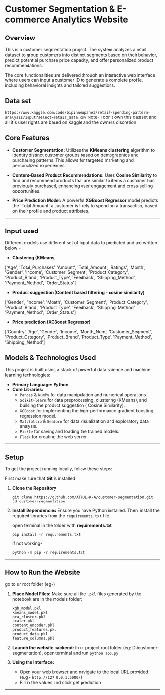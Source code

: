 # Customer Segmentation & E-commerce Analytics Website

## Overview

This is a customer segmentation project. The system analyzes a retail dataset to group customers into distinct segments based on their behavior, predict potential purchase price capacity, and offer personalized product recommendations.

The core functionalities are delivered through an interactive web interface where users can input a customer ID to generate a complete profile, including behavioral insights and tailored suggestions.

## Data set

```https://www.kaggle.com/code/bipinneupane1/retail-spending-pattern-analysis/input?select=retail_data.csv```
Note- i don't own this dataset and all it's user rights are based on kaggle and the owners discretion

## Core Features

  * **Customer Segmentation:** Utilizes the **KMeans clustering** algorithm to identify distinct customer groups based on demographics and purchasing patterns. This allows for targeted marketing and personalized experiences.

  * **Content-Based Product Recommendations:** Uses **Cosine Similarity** to find and recommend products that are similar to items a customer has previously purchased, enhancing user engagement and cross-selling opportunities.

  * **Price Prediction Model:** A powerful **XGBoost Regressor** model predicts the 'Total Amount' a customer is likely to spend on a transaction, based on their profile and product attributes.


-----

## Input used
Different models use different set of input data to predicted and are written below -

* **Clustering (KMeans)**

['Age', 'Total_Purchases', 'Amount', 'Total_Amount', 'Ratings', 'Month', 'Gender', 'Income', 'Customer_Segment', 'Product_Category', 'Product_Brand', 'Product_Type', 'Feedback', 'Shipping_Method', 'Payment_Method', 'Order_Status']

* **Product suggestion (Content based filtering - cosine similarity)**

['Gender', 'Income', 'Month', 'Customer_Segment', 'Product_Category', 'Product_Brand', 'Product_Type', 'Feedback', 'Shipping_Method', 'Payment_Method', 'Order_Status']

* **Price prediction (XGBoost Regressor)**

['Country', 'Age', 'Gender', 'Income', 'Month_Num', 'Customer_Segment', 'Product_Category', 'Product_Brand', 'Product_Type', 'Payment_Method', 'Shipping_Method']

## Models & Technologies Used

This project is built using a stack of powerful data science and machine learning technologies:

  * **Primary Language:** **Python**
  * **Core Libraries:**
      * `Pandas` & `NumPy` for data manipulation and numerical operations.
      * `Scikit-learn` for data preprocessing, clustering (KMeans), and building the product suggestion ( Cosine Similarity).
      * `XGBoost` for implementing the high-performance gradient boosting regression model.
      * `Matplotlib` & `Seaborn` for data visualization and exploratory data analysis.
      * `Pickle` for saving and loading the trained models.
      * `Flask` for creating the web server

-----

## Setup

To get the project running locally, follow these steps:

First make sure that **Git** is installed

1.  **Clone the Repository**

    ```
    git clone https://github.com/ATHUL-K-A/customer-segmentation.git
    cd customer-segmentation
    ```

2.  **Install Dependencies**
    Ensure you have Python installed. Then, install the required libraries from the `requirements.txt` file.

    open terminal in the folder with **requirements.txt**

    ```
    pip install -r requirements.txt
    ```
    if not working-
    ```
    python -m pip -r requirements.txt
    ```
-----

##  How to Run the Website

go to ur root folder (eg-)
1.  **Place Model Files:**
    Make sure all the `.pkl` files generated by the notebook are in the models folder:

        xgb_model.pkl
        kmeans_model.pkl
        pca_cluster.pkl
        scaler.pkl
        content_encoder.pkl
        product_features.pkl
        product_data.pkl
        feature_columns.pkl

2.  **Launch the website backend:**
        In ur project root folder (eg: D:\customer-segmentation), open terminal and run ```python app.py```

3.  **Using the Interface:**

      * Open your web browser and navigate to the local URL provided (e.g:- ```http://127.0.0.1:5000/```)
      * Fill in the values and click get prediction

-----



